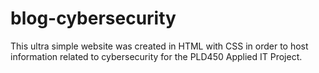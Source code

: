 # blog-cybersecurity

This ultra simple website was created in HTML with CSS in order to host information related to cybersecurity for the PLD450 Applied IT Project.
